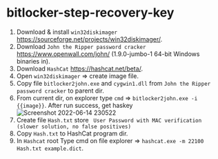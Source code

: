 # bitlocker-step-recovery-key
1. Download & install `win32diskimager` https://sourceforge.net/projects/win32diskimager/.
2. Download `John the Ripper password cracker` https://www.openwall.com/john/ (1.9.0-jumbo-1 64-bit Windows binaries in).
3. Download `HashCat` https://hashcat.net/beta/.
4. Open `win32diskimager` => create image file.
5. Copy file `bitlocker2john.exe` and `cygwin1.dll` from `John the Ripper password cracker` to parent dir.
6. From current dir, on explorer type `cmd` => `bitlocker2john.exe -i {{image}}`. After run success, get haskey 
![Screenshot 2022-06-14 230522](https://user-images.githubusercontent.com/19494121/173624094-cf69605b-2a29-4441-944d-1e356c2b503f.png)
7. Create file `Hash.txt` store ` User Password with MAC verification (slower solution, no false positives)`
8. Copy `Hash.txt` to HashCat program dir.
9. In `Hashcat` root Type cmd on file explorer => `hashcat.exe -m 22100 Hash.txt example.dict`.
